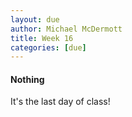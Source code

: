 ```yaml
---
layout: due
author: Michael McDermott
title: Week 16
categories: [due]
---
```

#### Nothing

It's the last day of class!
